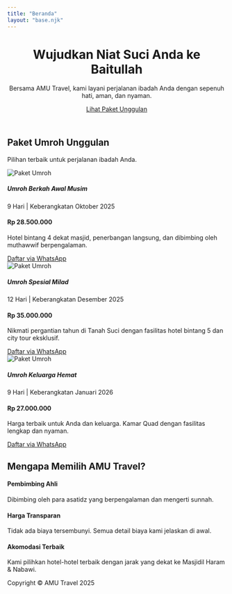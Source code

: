 ```yaml
---
title: "Beranda"
layout: "base.njk"
---
```


<header class="hero-section text-white text-center d-flex align-items-center justify-content-center">
  <div class="container">
    <h1 class="display-4 fw-bold">Wujudkan Niat Suci Anda ke Baitullah</h1>
    <p class="lead col-md-8 mx-auto">Bersama AMU Travel, kami layani perjalanan ibadah Anda dengan sepenuh hati, aman, dan nyaman.</p>
    <a href="#paket" class="btn btn-primary btn-lg mt-3">Lihat Paket Unggulan</a>
  </div>
</header>

<section id="paket" class="py-5">
  <div class="container">
    <div class="text-center mb-5">
      <h2 class="fw-bold">Paket Umroh Unggulan</h2>
      <p class="text-muted">Pilihan terbaik untuk perjalanan ibadah Anda.</p>
    </div>
    <div class="row">
      <div class="col-lg-4 col-md-6 mb-4">
        <div class="card h-100 shadow-sm">
          <img src="https://picsum.photos/400/250?random=1" class="card-img-top" alt="Paket Umroh">
          <div class="card-body">
            <h5 class="card-title fw-bold">Umroh Berkah Awal Musim</h5>
            <p class="card-text text-muted">9 Hari | Keberangkatan Oktober 2025</p>
            <h4 class="fw-bold text-primary">Rp 28.500.000</h4>
            <p class="card-text">Hotel bintang 4 dekat masjid, penerbangan langsung, dan dibimbing oleh muthawwif berpengalaman.</p>
          </div>
          <div class="card-footer bg-white border-0 pb-3">
            <a href="https://wa.me/6281234567890?text=Assalamualaikum%2C%20saya%20tertarik%20dengan%20Paket%20Umroh%20Berkah%20Awal%20Musim." class="btn btn-success w-100">Daftar via WhatsApp</a>
          </div>
        </div>
      </div>
      <div class="col-lg-4 col-md-6 mb-4">
        <div class="card h-100 shadow-sm">
          <img src="https://picsum.photos/400/250?random=2" class="card-img-top" alt="Paket Umroh">
          <div class="card-body">
            <h5 class="card-title fw-bold">Umroh Spesial Milad</h5>
            <p class="card-text text-muted">12 Hari | Keberangkatan Desember 2025</p>
            <h4 class="fw-bold text-primary">Rp 35.000.000</h4>
            <p class="card-text">Nikmati pergantian tahun di Tanah Suci dengan fasilitas hotel bintang 5 dan city tour eksklusif.</p>
          </div>
          <div class="card-footer bg-white border-0 pb-3">
             <a href="https://wa.me/6281234567890?text=Assalamualaikum%2C%20saya%20tertarik%20dengan%20Paket%20Umroh%20Spesial%20Milad." class="btn btn-success w-100">Daftar via WhatsApp</a>
          </div>
        </div>
      </div>
      <div class="col-lg-4 col-md-6 mb-4">
        <div class="card h-100 shadow-sm">
          <img src="https://picsum.photos/400/250?random=3" class="card-img-top" alt="Paket Umroh">
          <div class="card-body">
            <h5 class="card-title fw-bold">Umroh Keluarga Hemat</h5>
            <p class="card-text text-muted">9 Hari | Keberangkatan Januari 2026</p>
            <h4 class="fw-bold text-primary">Rp 27.000.000</h4>
            <p class="card-text">Harga terbaik untuk Anda dan keluarga. Kamar Quad dengan fasilitas lengkap dan nyaman.</p>
          </div>
          <div class="card-footer bg-white border-0 pb-3">
             <a href="https://wa.me/6281234567890?text=Assalamualaikum%2C%20saya%20tertarik%20dengan%20Paket%20Umroh%20Keluarga%20Hemat." class="btn btn-success w-100">Daftar via WhatsApp</a>
          </div>
        </div>
      </div>
    </div>
  </div>
</section>

<section class="py-5 bg-light">
    <div class="container">
        <div class="text-center mb-5">
            <h2 class="fw-bold">Mengapa Memilih AMU Travel?</h2>
        </div>
        <div class="row text-center">
            <div class="col-md-4 mb-4">
                <h4 class="fw-bold">Pembimbing Ahli</h4>
                <p>Dibimbing oleh para asatidz yang berpengalaman dan mengerti sunnah.</p>
            </div>
            <div class="col-md-4 mb-4">
                <h4 class="fw-bold">Harga Transparan</h4>
                <p>Tidak ada biaya tersembunyi. Semua detail biaya kami jelaskan di awal.</p>
            </div>
            <div class="col-md-4 mb-4">
                <h4 class="fw-bold">Akomodasi Terbaik</h4>
                <p>Kami pilihkan hotel-hotel terbaik dengan jarak yang dekat ke Masjidil Haram & Nabawi.</p>
            </div>
        </div>
    </div>
</section>

<footer class="py-4 bg-dark text-white text-center">
    <div class="container">
        <p class="mb-0">Copyright &copy; AMU Travel 2025</p>
    </div>
</footer>